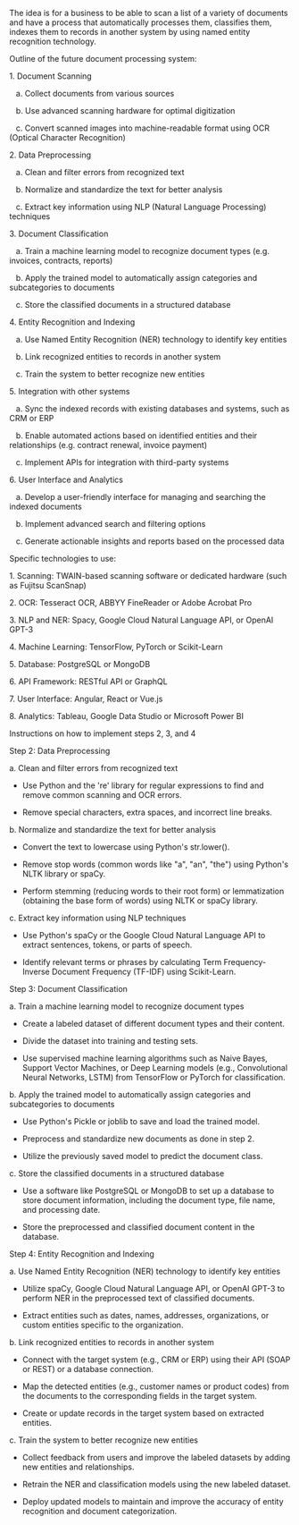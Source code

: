 The idea is for a business to be able to scan a list of a variety of documents and have a process that automatically processes them, classifies them, indexes them to records in another system by using named entity recognition technology.

Outline of the future document processing system:

1\. Document Scanning

   a. Collect documents from various sources

   b. Use advanced scanning hardware for optimal digitization

   c. Convert scanned images into machine-readable format using OCR (Optical Character Recognition)

2\. Data Preprocessing

   a. Clean and filter errors from recognized text

   b. Normalize and standardize the text for better analysis

   c. Extract key information using NLP (Natural Language Processing) techniques

3\. Document Classification

   a. Train a machine learning model to recognize document types (e.g. invoices, contracts, reports)

   b. Apply the trained model to automatically assign categories and subcategories to documents

   c. Store the classified documents in a structured database

4\. Entity Recognition and Indexing

   a. Use Named Entity Recognition (NER) technology to identify key entities

   b. Link recognized entities to records in another system

   c. Train the system to better recognize new entities

5\. Integration with other systems

   a. Sync the indexed records with existing databases and systems, such as CRM or ERP

   b. Enable automated actions based on identified entities and their relationships (e.g. contract renewal, invoice payment)

   c. Implement APIs for integration with third-party systems

6\. User Interface and Analytics

   a. Develop a user-friendly interface for managing and searching the indexed documents

   b. Implement advanced search and filtering options

   c. Generate actionable insights and reports based on the processed data

Specific technologies to use:

1\. Scanning: TWAIN-based scanning software or dedicated hardware (such as Fujitsu ScanSnap)

2\. OCR: Tesseract OCR, ABBYY FineReader or Adobe Acrobat Pro

3\. NLP and NER: Spacy, Google Cloud Natural Language API, or OpenAI GPT-3

4\. Machine Learning: TensorFlow, PyTorch or Scikit-Learn

5\. Database: PostgreSQL or MongoDB

6\. API Framework: RESTful API or GraphQL

7\. User Interface: Angular, React or Vue.js

8\. Analytics: Tableau, Google Data Studio or Microsoft Power BI

Instructions on how to implement steps 2, 3, and 4

Step 2: Data Preprocessing

a. Clean and filter errors from recognized text

- Use Python and the 're' library for regular expressions to find and remove common scanning and OCR errors.

- Remove special characters, extra spaces, and incorrect line breaks.

b. Normalize and standardize the text for better analysis

- Convert the text to lowercase using Python's str.lower().

- Remove stop words (common words like "a", "an", "the") using Python's NLTK library or spaCy.

- Perform stemming (reducing words to their root form) or lemmatization (obtaining the base form of words) using NLTK or spaCy library.

c. Extract key information using NLP techniques

- Use Python's spaCy or the Google Cloud Natural Language API to extract sentences, tokens, or parts of speech.

- Identify relevant terms or phrases by calculating Term Frequency-Inverse Document Frequency (TF-IDF) using Scikit-Learn.

Step 3: Document Classification

a. Train a machine learning model to recognize document types

- Create a labeled dataset of different document types and their content.

- Divide the dataset into training and testing sets.

- Use supervised machine learning algorithms such as Naive Bayes, Support Vector Machines, or Deep Learning models (e.g., Convolutional Neural Networks, LSTM) from TensorFlow or PyTorch for classification.

b. Apply the trained model to automatically assign categories and subcategories to documents

- Use Python's Pickle or joblib to save and load the trained model.

- Preprocess and standardize new documents as done in step 2.

- Utilize the previously saved model to predict the document class.

c. Store the classified documents in a structured database

- Use a software like PostgreSQL or MongoDB to set up a database to store document information, including the document type, file name, and processing date.

- Store the preprocessed and classified document content in the database.

Step 4: Entity Recognition and Indexing

a. Use Named Entity Recognition (NER) technology to identify key entities

- Utilize spaCy, Google Cloud Natural Language API, or OpenAI GPT-3 to perform NER in the preprocessed text of classified documents.

- Extract entities such as dates, names, addresses, organizations, or custom entities specific to the organization.

b. Link recognized entities to records in another system

- Connect with the target system (e.g., CRM or ERP) using their API (SOAP or REST) or a database connection.

- Map the detected entities (e.g., customer names or product codes) from the documents to the corresponding fields in the target system.

- Create or update records in the target system based on extracted entities.

c. Train the system to better recognize new entities

- Collect feedback from users and improve the labeled datasets by adding new entities and relationships.

- Retrain the NER and classification models using the new labeled dataset.

- Deploy updated models to maintain and improve the accuracy of entity recognition and document categorization.